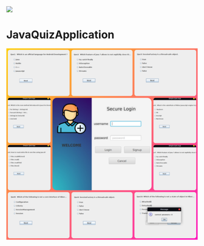 <img src="https://img.shields.io/github/repo-size/whereisfarukk/JavaQuizApplication?color=%23FF0000">


# JavaQuizApplication
![This is an image](https://github.com/whereisfarukk/Photos/blob/main/JavaLoginPagesPhoto.png)

